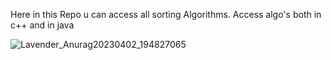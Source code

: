 Here in this Repo u can access all sorting Algorithms.
Access algo's both in c++ and in java


![Lavender_Anurag20230402_194827065](https://user-images.githubusercontent.com/94538837/229375816-90e326d7-0e95-41ed-950e-fead03792c4f.jpg)
